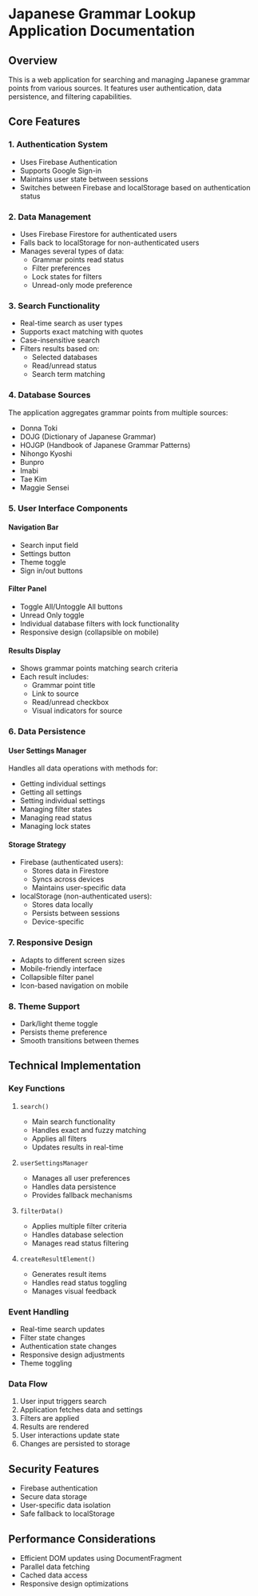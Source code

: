 # Japanese Grammar Lookup Application Documentation

## Overview
This is a web application for searching and managing Japanese grammar points from various sources. It features user authentication, data persistence, and filtering capabilities.

## Core Features

### 1. Authentication System
- Uses Firebase Authentication
- Supports Google Sign-in
- Maintains user state between sessions
- Switches between Firebase and localStorage based on authentication status

### 2. Data Management
- Uses Firebase Firestore for authenticated users
- Falls back to localStorage for non-authenticated users
- Manages several types of data:
  - Grammar points read status
  - Filter preferences
  - Lock states for filters
  - Unread-only mode preference

### 3. Search Functionality
- Real-time search as user types
- Supports exact matching with quotes
- Case-insensitive search
- Filters results based on:
  - Selected databases
  - Read/unread status
  - Search term matching

### 4. Database Sources
The application aggregates grammar points from multiple sources:
- Donna Toki
- DOJG (Dictionary of Japanese Grammar)
- HOJGP (Handbook of Japanese Grammar Patterns)
- Nihongo Kyoshi
- Bunpro
- Imabi
- Tae Kim
- Maggie Sensei

### 5. User Interface Components

#### Navigation Bar
- Search input field
- Settings button
- Theme toggle
- Sign in/out buttons

#### Filter Panel
- Toggle All/Untoggle All buttons
- Unread Only toggle
- Individual database filters with lock functionality
- Responsive design (collapsible on mobile)

#### Results Display
- Shows grammar points matching search criteria
- Each result includes:
  - Grammar point title
  - Link to source
  - Read/unread checkbox
  - Visual indicators for source

### 6. Data Persistence

#### User Settings Manager
Handles all data operations with methods for:
- Getting individual settings
- Getting all settings
- Setting individual settings
- Managing filter states
- Managing read status
- Managing lock states

#### Storage Strategy
- Firebase (authenticated users):
  - Stores data in Firestore
  - Syncs across devices
  - Maintains user-specific data
- localStorage (non-authenticated users):
  - Stores data locally
  - Persists between sessions
  - Device-specific

### 7. Responsive Design
- Adapts to different screen sizes
- Mobile-friendly interface
- Collapsible filter panel
- Icon-based navigation on mobile

### 8. Theme Support
- Dark/light theme toggle
- Persists theme preference
- Smooth transitions between themes

## Technical Implementation

### Key Functions

1. `search()`
   - Main search functionality
   - Handles exact and fuzzy matching
   - Applies all filters
   - Updates results in real-time

2. `userSettingsManager`
   - Manages all user preferences
   - Handles data persistence
   - Provides fallback mechanisms

3. `filterData()`
   - Applies multiple filter criteria
   - Handles database selection
   - Manages read status filtering

4. `createResultElement()`
   - Generates result items
   - Handles read status toggling
   - Manages visual feedback

### Event Handling
- Real-time search updates
- Filter state changes
- Authentication state changes
- Responsive design adjustments
- Theme toggling

### Data Flow
1. User input triggers search
2. Application fetches data and settings
3. Filters are applied
4. Results are rendered
5. User interactions update state
6. Changes are persisted to storage

## Security Features
- Firebase authentication
- Secure data storage
- User-specific data isolation
- Safe fallback to localStorage

## Performance Considerations
- Efficient DOM updates using DocumentFragment
- Parallel data fetching
- Cached data access
- Responsive design optimizations 